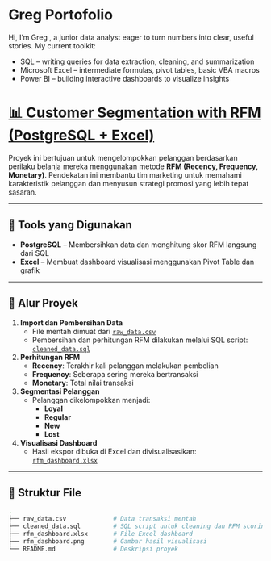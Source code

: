 # Greg Portofolio
Hi, I’m Greg , a junior data analyst eager to turn numbers into clear, useful stories.
My current toolkit:

- SQL – writing queries for data extraction, cleaning, and summarization
- Microsoft Excel – intermediate formulas, pivot tables, basic VBA macros
- Power BI – building interactive dashboards to visualize insights

# [📊 Customer Segmentation with RFM (PostgreSQL + Excel)](https://www.example.com)

Proyek ini bertujuan untuk mengelompokkan pelanggan berdasarkan perilaku belanja mereka menggunakan metode **RFM (Recency, Frequency, Monetary)**. Pendekatan ini membantu tim marketing untuk memahami karakteristik pelanggan dan menyusun strategi promosi yang lebih tepat sasaran.

---

## 🧰 Tools yang Digunakan

- **PostgreSQL** – Membersihkan data dan menghitung skor RFM langsung dari SQL
- **Excel** – Membuat dashboard visualisasi menggunakan Pivot Table dan grafik

---

## 🔄 Alur Proyek

1. **Import dan Pembersihan Data**
   - File mentah dimuat dari [`raw_data.csv`](https://www.example.com)
   - Pembersihan dan perhitungan RFM dilakukan melalui SQL script: [`cleaned_data.sql`](https://www.example.com)
2. **Perhitungan RFM**
   - **Recency**: Terakhir kali pelanggan melakukan pembelian  
   - **Frequency**: Seberapa sering mereka bertransaksi  
   - **Monetary**: Total nilai transaksi
3. **Segmentasi Pelanggan**
   - Pelanggan dikelompokkan menjadi:
     - **Loyal**
     - **Regular**
     - **New**
     - **Lost**
4. **Visualisasi Dashboard**
   - Hasil ekspor dibuka di Excel dan divisualisasikan:
     [`rfm_dashboard.xlsx`](https://www.example.com)

---

## 📁 Struktur File

```bash
.
├── raw_data.csv             # Data transaksi mentah
├── cleaned_data.sql         # SQL script untuk cleaning dan RFM scoring
├── rfm_dashboard.xlsx       # File Excel dashboard
├── rfm_dashboard.png        # Gambar hasil visualisasi
└── README.md                # Deskripsi proyek

